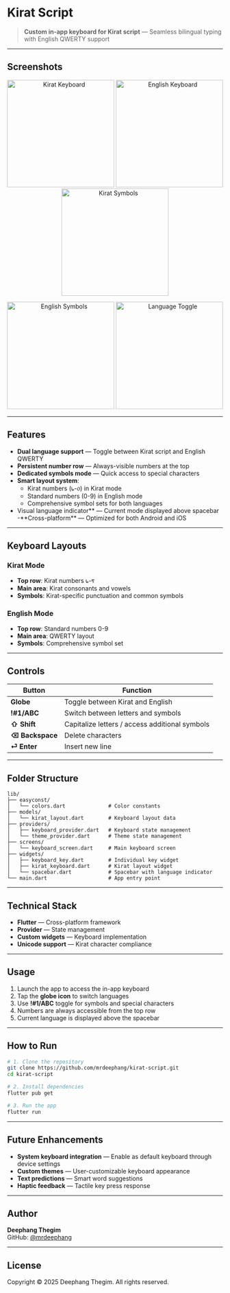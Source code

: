 # Kirat Script

> **Custom in-app keyboard for Kirat script** — Seamless bilingual typing with English QWERTY support

---

## Screenshots

<p align="center">
  <img src="https://github.com/user-attachments/assets/96d0ac2e-649d-4d26-a482-ff81106b4225" alt="Kirat Keyboard" width="250"/>
  <img src="https://github.com/user-attachments/assets/427d1ef0-4ceb-4b0b-a177-3f63f1e36eb7" alt="English Keyboard" width="250"/>
  <img src="https://github.com/user-attachments/assets/416ac6ad-017c-4d15-ae7b-9041b2b164b5" alt="Kirat Symbols" width="250"/>
</p>

<p align="center">
  <img src="https://github.com/user-attachments/assets/3f6de3fd-6481-4459-a4eb-b4a2f4ac037a" alt="English Symbols" width="250"/>
  <img src="https://github.com/user-attachments/assets/f2d46e6f-4668-42c9-9c01-6bb304c2fd9c" alt="Language Toggle" width="250"/>
</p>

---

## Features

- **Dual language support** — Toggle between Kirat script and English QWERTY
- **Persistent number row** — Always-visible numbers at the top
- **Dedicated symbols mode** — Quick access to special characters
- **Smart layout system**:
  - Kirat numbers (᥇-᥆) in Kirat mode
  - Standard numbers (0-9) in English mode
  - Comprehensive symbol sets for both languages
- Visual language indicator** — Current mode displayed above spacebar -**Cross-platform\*\* — Optimized for both Android and iOS

---

## Keyboard Layouts

### Kirat Mode

- **Top row**: Kirat numbers ᥇-᥏
- **Main area**: Kirat consonants and vowels
- **Symbols**: Kirat-specific punctuation and common symbols

### English Mode

- **Top row**: Standard numbers 0-9
- **Main area**: QWERTY layout
- **Symbols**: Comprehensive symbol set

---

## Controls

| Button          | Function                                       |
| --------------- | ---------------------------------------------- |
| **Globe**    | Toggle between Kirat and English               |
| **!#1/ABC**     | Switch between letters and symbols             |
| **⇧ Shift**     | Capitalize letters / access additional symbols |
| **⌫ Backspace** | Delete characters                              |
| **⏎ Enter**     | Insert new line                                |

---

## Folder Structure

```
lib/
├── easyconst/
│   └── colors.dart              # Color constants
├── models/
│   └── kirat_layout.dart        # Keyboard layout data
├── providers/
│   ├── keyboard_provider.dart   # Keyboard state management
│   └── theme_provider.dart      # Theme state management
├── screens/
│   └── keyboard_screen.dart     # Main keyboard screen
├── widgets/
│   ├── keyboard_key.dart        # Individual key widget
│   ├── kirat_keyboard.dart      # Kirat layout widget
│   └── spacebar.dart            # Spacebar with language indicator
└── main.dart                    # App entry point
```

---

## Technical Stack

- **Flutter** — Cross-platform framework
- **Provider** — State management
- **Custom widgets** — Keyboard implementation
- **Unicode support** — Kirat character compliance

---

## Usage

1. Launch the app to access the in-app keyboard
2. Tap the **globe icon** to switch languages
3. Use **!#1/ABC** toggle for symbols and special characters
4. Numbers are always accessible from the top row
5. Current language is displayed above the spacebar

---

## How to Run

```bash
# 1. Clone the repository
git clone https://github.com/mrdeephang/kirat-script.git
cd kirat-script

# 2. Install dependencies
flutter pub get

# 3. Run the app
flutter run
```

---

## Future Enhancements

- **System keyboard integration** — Enable as default keyboard through device settings
- **Custom themes** — User-customizable keyboard appearance
- **Text predictions** — Smart word suggestions
- **Haptic feedback** — Tactile key press response

---

## Author

**Deephang Thegim**  
GitHub: [@mrdeephang](https://github.com/mrdeephang)

---

## License

Copyright © 2025 Deephang Thegim. All rights reserved.
